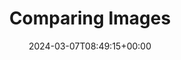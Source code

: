 ---
title: "Comparing Images"
linktitle: "Comparing Images"
description: "Comparison overviews between Chainguard Images and external counterparts and guides on how to compare Chainguard Image versions"
type: "article"
date: 2024-03-07T08:49:15+00:00
lastmod: 2024-03-07T08:49:15+00:00
draft: false
images: []
weight: 200
---